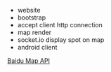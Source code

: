 * website
* bootstrap
* accept client http connection
* map render
* socket.io display spot on map
* android client

[Baidu Map API](http://developer.baidu.com/map/jsdemo.htm#h0_3)
